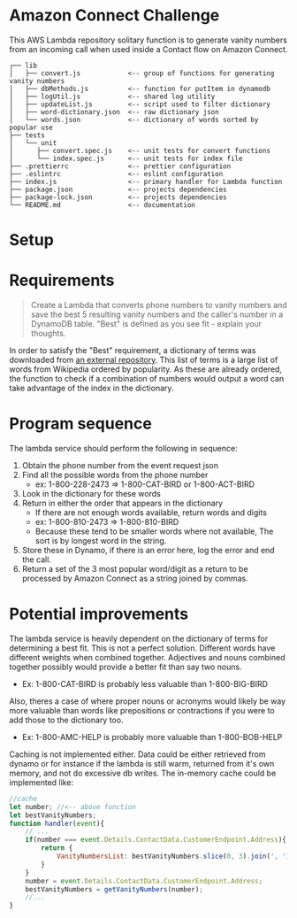# Amazon Connect Challenge
This AWS Lambda repository solitary function is to generate vanity numbers from an incoming call when used inside a Contact flow on Amazon Connect.
```
┌── lib
│   ├── convert.js            <-- group of functions for generating vanity numbers
│   ├── dbMethods.js          <-- function for putItem in dynamodb
│   ├── logUtil.js            <-- shared log utility
│   ├── updateList.js         <-- script used to filter dictionary
│   ├── word-dictionary.json  <-- raw dictionary json
│   └── words.json            <-- dictionary of words sorted by popular use
├── tests
│   └── unit
│      ├── convert.spec.js    <-- unit tests for convert functions
│      └── index.spec.js      <-- unit tests for index file
├── .prettierrc               <-- prettier configuration
├── .eslintrc                 <-- eslint configuration
├── index.js                  <-- primary handler for Lambda function
├── package.json              <-- projects dependencies
├── package-lock.json         <-- projects dependencies
└── README.md                 <-- documentation
```
# Setup 


# Requirements
>Create a Lambda that converts phone numbers to vanity numbers and save the best 5 resulting vanity numbers and the caller's number in a DynamoDB table. "Best" is defined as you see fit - explain your thoughts.

In order to satisfy the "Best" requirement, a dictionary of terms was downloaded from [an external repository](https://github.com/tkoop/popular-english-words#readme). This list of terms is a large list of words from Wikipedia ordered by popularity. As these are already ordered, the function to check if a combination of numbers would output a word can take advantage of the index in the dictionary. 

# Program sequence
The lambda service should perform the following in sequence:
1. Obtain the phone number from the event request json
2. Find all the possible words from the phone number
	* ex: 1-800-228-2473 => 1-800-CAT-BIRD or 1-800-ACT-BIRD
3. Look in the dictionary for these words
4. Return in either the order that appears in the dictionary
	* If there are not enough words available, return words and digits 
	* ex: 1-800-810-2473 => 1-800-810-BIRD
	* Because these tend to be smaller words where not available, The sort is by longest word in the string.
5. Store these in Dynamo, if there is an error here, log the error and end the call.
6. Return a set of the 3 most popular word/digit as a return to be processed by Amazon Connect as a string joined by commas.

# Potential improvements
The lambda service is heavily dependent on the dictionary of terms for determining a best fit. This is not a perfect solution. Different words have different weights when combined together. Adjectives and nouns combined together possibly would provide a better fit than say two nouns.
* Ex: 1-800-CAT-BIRD is probably less valuable than 1-800-BIG-BIRD

Also, theres a case of where proper nouns or acronyms would likely be way more valuable than words like prepositions or contractions if you were to add those to the dictionary too. 
* Ex: 1-800-AMC-HELP is probably more valuable than 1-800-BOB-HELP

Caching is not implemented either. Data could be either retrieved from dynamo or for instance if the lambda is still warm, returned from it's own memory, and not do excessive db writes. The in-memory cache could be implemented like: 
``` javascript
//cache
let number; //<-- above function
let bestVanityNumbers;
function handler(event){
	// ...
	if(number === event.Details.ContactData.CustomerEndpoint.Address){
		return {
			VanityNumbersList: bestVanityNumbers.slice(0, 3).join(', ')
		}
	}
	number = event.Details.ContactData.CustomerEndpoint.Address;
	bestVanityNumbers = getVanityNumbers(number);
	//...
}
```